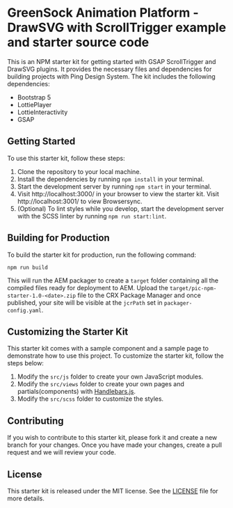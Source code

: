 # GreenSock Animation Platform - DrawSVG with ScrollTrigger example and starter source code

This is an NPM starter kit for getting started with GSAP ScrollTrigger and DrawSVG plugins. It provides the necessary files and dependencies for building projects with Ping Design System. The kit includes the following dependencies:

- Bootstrap 5
- LottiePlayer
- LottieInteractivity
- GSAP


## Getting Started

To use this starter kit, follow these steps:

1. Clone the repository to your local machine.
2. Install the dependencies by running `npm install` in your terminal.
3. Start the development server by running `npm start` in your terminal.
4. Visit http://localhost:3000/ in your browser to view the starter kit. Visit http://localhost:3001/ to view Browsersync.
5. (Optional) To lint styles while you develop, start the development server with the SCSS linter by running `npm run start:lint`.


## Building for Production

To build the starter kit for production, run the following command:

```
npm run build

```

This will run the AEM packager to create a `target` folder containing all the compiled files ready for deployment to AEM. Upload the `target/pic-npm-starter-1.0-<date>.zip` file to the CRX Package Manager and once published, your site will be visible at the `jcrPath` set in `packager-config.yaml`.


## Customizing the Starter Kit

This starter kit comes with a sample component and a sample page to demonstrate how to use this project. To customize the starter kit, follow the steps below:

1. Modify the `src/js` folder to create your own JavaScript modules.
2. Modify the `src/views` folder to create your own pages and partials(components) with [Handlebars.js](https://handlebarsjs.com/).
3. Modify the `src/scss` folder to customize the styles.


## Contributing

If you wish to contribute to this starter kit, please fork it and create a new branch for your changes. Once you have made your changes, create a pull request and we will review your code.


## License

This starter kit is released under the MIT license. See the [LICENSE](https://gitlab.corp.pingidentity.com/web-dev/npm-starter/-/blob/main/LICENSE) file for more details.
